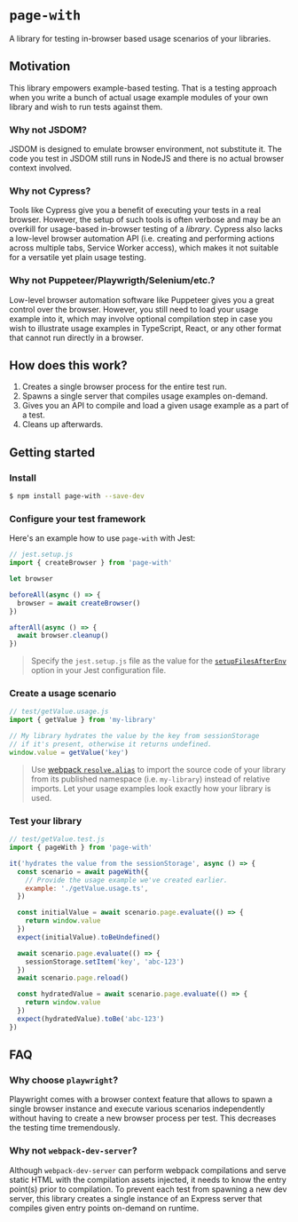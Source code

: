 # `page-with`

A library for testing in-browser based usage scenarios of your libraries.

## Motivation

This library empowers example-based testing. That is a testing approach when you write a bunch of actual usage example modules of your own library and wish to run tests against them.

### Why not JSDOM?

JSDOM is designed to emulate browser environment, not substitute it. The code you test in JSDOM still runs in NodeJS and there is no actual browser context involved.

### Why not Cypress?

Tools like Cypress give you a benefit of executing your tests in a real browser. However, the setup of such tools is often verbose and may be an overkill for usage-based in-browser testing of a _library_. Cypress also lacks a low-level browser automation API (i.e. creating and performing actions across multiple tabs, Service Worker access), which makes it not suitable for a versatile yet plain usage testing.

### Why not Puppeteer/Playwrigth/Selenium/etc.?

Low-level browser automation software like Puppeteer gives you a great control over the browser. However, you still need to load your usage example into it, which may involve optional compilation step in case you wish to illustrate usage examples in TypeScript, React, or any other format that cannot run directly in a browser.

## How does this work?

1. Creates a single browser process for the entire test run.
1. Spawns a single server that compiles usage examples on-demand.
1. Gives you an API to compile and load a given usage example as a part of a test.
1. Cleans up afterwards.

## Getting started

### Install

```bash
$ npm install page-with --save-dev
```

### Configure your test framework

Here's an example how to use `page-with` with Jest:

```js
// jest.setup.js
import { createBrowser } from 'page-with'

let browser

beforeAll(async () => {
  browser = await createBrowser()
})

afterAll(async () => {
  await browser.cleanup()
})
```

> Specify the `jest.setup.js` file as the value for the [`setupFilesAfterEnv`](https://jestjs.io/docs/en/configuration.html#setupfilesafterenv-array) option in your Jest configuration file.

### Create a usage scenario

```js
// test/getValue.usage.js
import { getValue } from 'my-library'

// My library hydrates the value by the key from sessionStorage
// if it's present, otherwise it returns undefined.
window.value = getValue('key')
```

> Use [webpack `resolve.alias`](https://webpack.js.org/configuration/resolve/#resolvealias) to import the source code of your library from its published namespace (i.e. `my-library`) instead of relative imports. Let your usage examples look exactly how your library is used.

### Test your library

```js
// test/getValue.test.js
import { pageWith } from 'page-with'

it('hydrates the value from the sessionStorage', async () => {
  const scenario = await pageWith({
    // Provide the usage example we've created earlier.
    example: './getValue.usage.ts',
  })

  const initialValue = await scenario.page.evaluate(() => {
    return window.value
  })
  expect(initialValue).toBeUndefined()

  await scenario.page.evaluate(() => {
    sessionStorage.setItem('key', 'abc-123')
  })
  await scenario.page.reload()

  const hydratedValue = await scenario.page.evaluate(() => {
    return window.value
  })
  expect(hydratedValue).toBe('abc-123')
})
```

## FAQ

### Why choose `playwright`?

Playwright comes with a browser context feature that allows to spawn a single browser instance and execute various scenarios independently without having to create a new browser process per test. This decreases the testing time tremendously.

### Why not `webpack-dev-server`?

Although `webpack-dev-server` can perform webpack compilations and serve static HTML with the compilation assets injected, it needs to know the entry point(s) prior to compilation. To prevent each test from spawning a new dev server, this library creates a single instance of an Express server that compiles given entry points on-demand on runtime.
